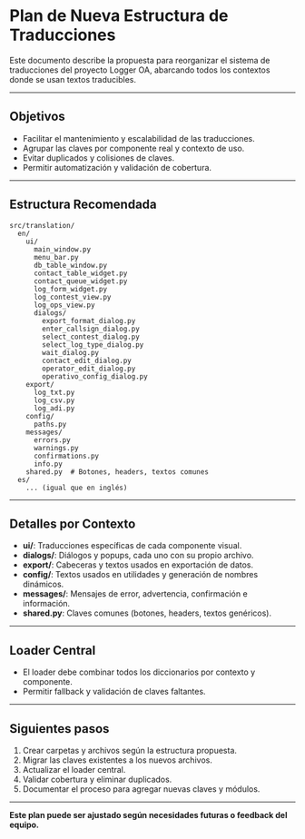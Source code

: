 # Plan de Nueva Estructura de Traducciones

Este documento describe la propuesta para reorganizar el sistema de traducciones del proyecto Logger OA, abarcando todos los contextos donde se usan textos traducibles.

---

## Objetivos
- Facilitar el mantenimiento y escalabilidad de las traducciones.
- Agrupar las claves por componente real y contexto de uso.
- Evitar duplicados y colisiones de claves.
- Permitir automatización y validación de cobertura.

---

## Estructura Recomendada

```
src/translation/
  en/
    ui/
      main_window.py
      menu_bar.py
      db_table_window.py
      contact_table_widget.py
      contact_queue_widget.py
      log_form_widget.py
      log_contest_view.py
      log_ops_view.py
      dialogs/
        export_format_dialog.py
        enter_callsign_dialog.py
        select_contest_dialog.py
        select_log_type_dialog.py
        wait_dialog.py
        contact_edit_dialog.py
        operator_edit_dialog.py
        operativo_config_dialog.py
    export/
      log_txt.py
      log_csv.py
      log_adi.py
    config/
      paths.py
    messages/
      errors.py
      warnings.py
      confirmations.py
      info.py
    shared.py  # Botones, headers, textos comunes
  es/
    ... (igual que en inglés)
```

---

## Detalles por Contexto

- **ui/**: Traducciones específicas de cada componente visual.
- **dialogs/**: Diálogos y popups, cada uno con su propio archivo.
- **export/**: Cabeceras y textos usados en exportación de datos.
- **config/**: Textos usados en utilidades y generación de nombres dinámicos.
- **messages/**: Mensajes de error, advertencia, confirmación e información.
- **shared.py**: Claves comunes (botones, headers, textos genéricos).

---

## Loader Central
- El loader debe combinar todos los diccionarios por contexto y componente.
- Permitir fallback y validación de claves faltantes.

---

## Siguientes pasos
1. Crear carpetas y archivos según la estructura propuesta.
2. Migrar las claves existentes a los nuevos archivos.
3. Actualizar el loader central.
4. Validar cobertura y eliminar duplicados.
5. Documentar el proceso para agregar nuevas claves y módulos.

---

**Este plan puede ser ajustado según necesidades futuras o feedback del equipo.**
